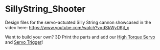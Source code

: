 # SillyString_Shooter

Design files for the servo-actuated Silly String cannon showcased in the video here:
https://www.youtube.com/watch?v=dSkWyDKjl_g

Want to build your own? 3D Print the parts and add our [High Torque Servo](https://www.sparkfun.com/products/11965) and [Servo Trigger](https://www.sparkfun.com/products/13118)!

